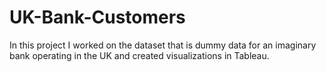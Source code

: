# UK-Bank-Customers
 In this project I worked on the dataset that is dummy data for an imaginary bank operating in the UK and created visualizations in Tableau.
